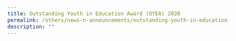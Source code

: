 ```yaml
---
title: Outstanding Youth in Education Award (OYEA) 2020
permalink: /others/news-n-announcements/outstanding-youth-in-education-award-oyea-2020/
description: ""
---
```

